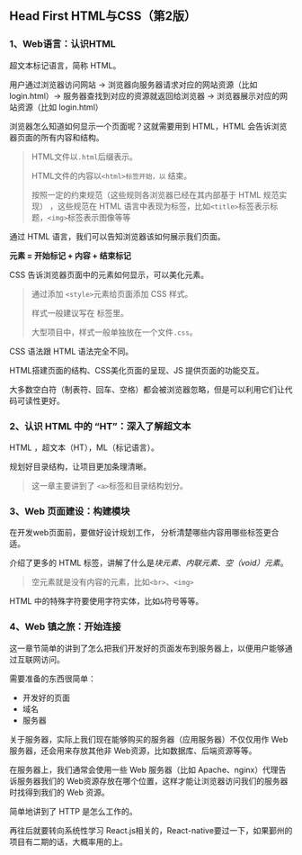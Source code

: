 ## Head First HTML与CSS（第2版）

### 1、Web语言：认识HTML

超文本标记语言，简称 HTML。

用户通过浏览器访问网站 → 浏览器向服务器请求对应的网站资源（比如 login.html）→ 服务器查找到对应的资源就返回给浏览器 → 浏览器展示对应的网站资源（比如 login.html）

浏览器怎么知道如何显示一个页面呢？这就需要用到 HTML，HTML 会告诉浏览器页面的所有内容和结构。

> HTML文件以`.html`后缀表示。
>
> HTML文件的内容以`<html>标签开始，以`</html> 结束。
>
> 按照一定的约束规范（这些规则各浏览器已经在其内部基于 HTML 规范实现） ，这些规范在 HTML 语言中表现为标签，比如`<title>`标签表示标题，`<img>`标签表示图像等等

通过 HTML 语言，我们可以告知浏览器该如何展示我们页面。

**元素 = 开始标记 + 内容 + 结束标记**

CSS 告诉浏览器页面中的元素如何显示，可以美化元素。

> 通过添加 `<style>`元素给页面添加 CSS 样式。
>
> 样式一般建议写在 <head> 标签里。
>
> 大型项目中，样式一般单独放在一个文件`.css`。

CSS 语法跟 HTML 语法完全不同。

HTML搭建页面的结构、CSS美化页面的呈现、JS 提供页面的功能交互。

大多数空白符（制表符、回车、空格）都会被浏览器忽略，但是可以利用它们让代码可读性更好。



### 2、认识 HTML 中的  “HT”：深入了解超文本

HTML ，超文本（HT），ML（标记语言）。

规划好目录结构，让项目更加条理清晰。

> 这一章主要讲到了 `<a>`标签和目录结构划分。



### 3、Web 页面建设：构建模块

在开发web页面前，要做好设计规划工作， 分析清楚哪些内容用哪些标签更合适。

介绍了更多的 HTML 标签，讲解了什么是*块元素*、*内联元素*、*空（void）元素*。

> 空元素就是没有内容的元素，比如`<br>`、`<img>`

HTML 中的特殊字符要使用字符实体，比如`&`符号等等。



### 4、Web 镇之旅：开始连接

这一章节简单的讲到了怎么把我们开发好的页面发布到服务器上，以便用户能够通过互联网访问。

需要准备的东西很简单：

- 开发好的页面
- 域名
- 服务器

关于服务器，实际上我们现在能够购买的服务器（应用服务器）不仅仅用作 Web 服务器，还会用来存放其他非 Web资源，比如数据库、后端资源等等。

在服务器上，我们通常会使用一些 Web 服务器（比如 Apache、nginx）代理告诉服务器我们的 Web资源存放在哪个位置，这样才能让浏览器访问我们的服务器时找得到我们的 Web 资源。

简单地讲到了 HTTP 是怎么工作的。



再往后就要转向系统性学习 React.js相关的，React-native要过一下，如果鄞州的项目有二期的话，大概率用的上。